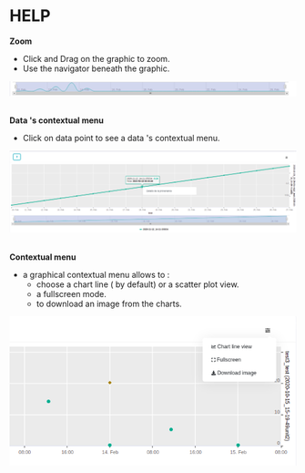 # HELP


**Zoom** 
- Click and Drag on the graphic to zoom.
- Use the navigator beneath the graphic.

<img src="./zoom.png" class="img-fluid" width="800" >

 <br/>
 <br/>

**Data 's contextual menu** 
- Click on data point to see a data 's contextual menu.

<img src="./clickdata.png" class="img-fluid" width="800" >

 <br/>
 <br/>

**Contextual menu** 
- a graphical contextual menu allows to : 
     - choose a chart line ( by default) or a scatter plot view.
     - a fullscreen mode.
     - to download an image from the charts. 

<img src="./contextEnglish.png" class="img-fluid" width="800" >
